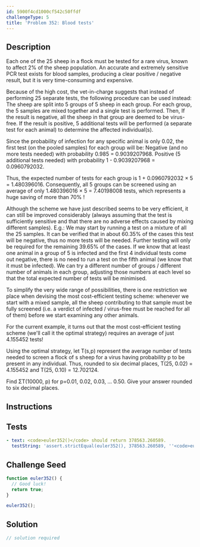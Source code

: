 ```yaml
---
id: 5900f4cd1000cf542c50ffdf
challengeType: 5
title: 'Problem 352: Blood tests'
---
```


## Description
<section id='description'>
Each one of the 25 sheep in a flock must be tested for a rare virus, known to affect 2% of the sheep population.
An accurate and extremely sensitive PCR test exists for blood samples, producing a clear positive / negative result, but it is very time-consuming and expensive.



Because of the high cost, the vet-in-charge suggests that instead of performing 25 separate tests, the following procedure can be used instead:
The sheep are split into 5 groups of 5 sheep in each group. 
For each group, the 5 samples are mixed together and a single test is performed. Then,
If the result is negative, all the sheep in that group are deemed to be virus-free.
If the result is positive, 5 additional tests will be performed (a separate test for each animal) to determine the affected individual(s).

Since the probability of infection for any specific animal is only 0.02, the first test (on the pooled samples) for each group will be:
Negative (and no more tests needed) with probability 0.985 = 0.9039207968.
Positive (5 additional tests needed) with probability 1 - 0.9039207968 = 0.0960792032.

Thus, the expected number of tests for each group is 1 + 0.0960792032 × 5 = 1.480396016.
Consequently, all 5 groups can be screened using an average of only 1.480396016 × 5 = 7.40198008 tests, which represents a huge saving of more than 70% !



Although the scheme we have just described seems to be very efficient, it can still be improved considerably (always assuming that the test is sufficiently sensitive and that there are no adverse effects caused by mixing different samples). E.g.:
We may start by running a test on a mixture of all the 25 samples. It can be verified that in about 60.35% of the cases this test will be negative, thus no more tests will be needed. Further testing will only be required for the remaining 39.65% of the cases.
If we know that at least one animal in a group of 5 is infected and the first 4 individual tests come out negative, there is no need to run a test on the fifth animal (we know that it must be infected).
We can try a different number of groups / different number of animals in each group, adjusting those numbers at each level so that the total expected number of tests will be minimised.

To simplify the very wide range of possibilities, there is one restriction we place when devising the most cost-efficient testing scheme: whenever we start with a mixed sample, all the sheep contributing to that sample must be fully screened (i.e. a verdict of infected / virus-free must be reached for all of them) before we start examining any other animals.

For the current example, it turns out that the most cost-efficient testing scheme (we'll call it the optimal strategy) requires an average of just 4.155452 tests!



Using the optimal strategy, let T(s,p) represent the average number of tests needed to screen a flock of s sheep for a virus having probability p to be present in any individual.
Thus, rounded to six decimal places, T(25, 0.02) = 4.155452 and T(25, 0.10) = 12.702124.



Find ΣT(10000, p) for p=0.01, 0.02, 0.03, ... 0.50.
Give your answer rounded to six decimal places.
</section>

## Instructions
<section id='instructions'>

</section>

## Tests
<section id='tests'>

```yml
- text: <code>euler352()</code> should return 378563.260589.
  testString: 'assert.strictEqual(euler352(), 378563.260589, ''<code>euler352()</code> should return 378563.260589.'');'

```

</section>

## Challenge Seed
<section id='challengeSeed'>

<div id='js-seed'>

```js
function euler352() {
  // Good luck!
  return true;
}

euler352();
```

</div>



</section>

## Solution
<section id='solution'>

```js
// solution required
```
</section>
